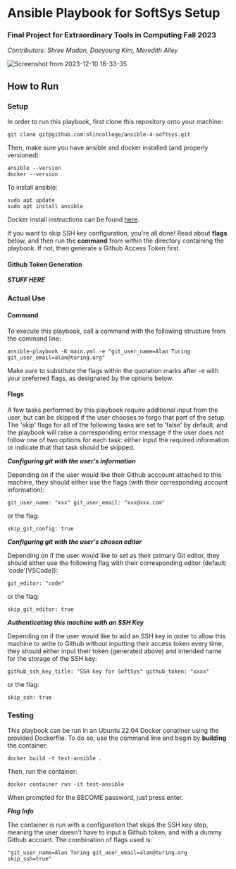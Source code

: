 # Ansible Playbook for SoftSys Setup
### Final Project for Extraordinary Tools in Computing Fall 2023
*Contributors: Shree Madan, Daeyoung Kim, Meredith Alley*

![Screenshot from 2023-12-10 18-33-35](https://github.com/olincollege/ansible-4-softsys/assets/95325894/53cba5b4-e437-4450-b312-4682e6542fb0)

## How to Run

### Setup

In order to run this playbook, first clone this repository onto your machine:
```
git clone git@github.com:olincollege/ansible-4-softsys.git
```

Then, make sure you have ansible and docker installed (and properly versioned):
```
ansible --version
docker --version
```

To install ansible:
```
sudo apt update
sudo apt install ansible
```
Docker install instructions can be found [here](https://docs.docker.com/engine/install/ubuntu/).

If you want to skip SSH key configuration, you're all done! Read about **flags** below, and then run the **command** from within the directory containing the playbook. If not, then generate a Github Access Token first.

#### Github Token Generation

***STUFF HERE***

### Actual Use

#### Command

To execute this playbook, call a command with the following structure from the command line:

```
ansible-playbook -K main.yml -e "git_user_name=Alan Turing git_user_email=alan@turing.org"
```

Make sure to substitute the flags within the quotation marks after -e with your preferred flags, as designated by the options below.

#### Flags

A few tasks performed by this playbook require additional input from the user, but can be skipped if the user chooses to forgo that part of the setup. The 'skip' flags for all of the following tasks are set to 'false' by default, and the playbook will raise a corresponding error message if the user does not follow one of two options for each task: either input the required information or indicate that that task should be skipped.

***Configuring git with the user's information***

Depending on if the user would like their Github acccount attached to this machine, they should either use the flags (with their corresponding account information):

```
git_user_name: "xxx" git_user_email: "xxx@xxx.com" 
```

or the flag:

```
skip_git_config: true
```

***Configuring git with the user's chosen editor***

Depending on if the user would like to set as their primary Git editor, they should either use the following flag with their corresponding editor (default: 'code'[VSCode]):

```
git_editor: "code"
```

or the flag:

```
skip_git_editor: true
```

***Authenticating this machine with an SSH Key***

Depending on if the user would like to add an SSH key in order to allow this machine to write to Github without inputting their access token every time, they should either input their token (generated above) and intended name for the storage of the SSH key:

```
github_ssh_key_title: "SSH key for SoftSys" github_token: "xxxx"  
```

or the flag:

```
skip_ssh: true
```

### Testing

This playbook can be run in an Ubuntu 22.04 Docker conatiner using the provided Dockerfile. To do so, use the command line and begin by **building** the container:

```
docker build -t test-ansible .
```

Then, run the container:

```
docker container run -it test-ansible
```
When prompted for the BECOME password, just press enter.

***Flag Info*** 

The container is run with a configuration that skips the SSH key step, meaning the user doesn't have to input a Github token, and with a dummy Github account. The combination of flags used is:
```
"git_user_name=Alan Turing git_user_email=alan@turing.org skip_ssh=true"
```
